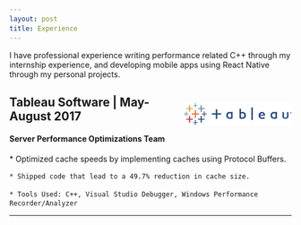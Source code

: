 ```yaml
---
layout: post
title: Experience
---
```


I have professional experience writing performance related C++ through my internship experience, and developing mobile apps using React Native through my personal projects.


<div>
    <p style="float: right;"><img src="../public/tableau.png" height="39px" width="192px"></p>
    <h2>Tableau Software | May-August 2017</h2>
    <h4>Server Performance Optimizations Team</h4>
    * Optimized cache speeds by implementing caches using Protocol Buffers.

    * Shipped code that lead to a 49.7% reduction in cache size.
    
    * Tools Used: C++, Visual Studio Debugger, Windows Performance Recorder/Analyzer
</div> <hr style="clear:both;">
